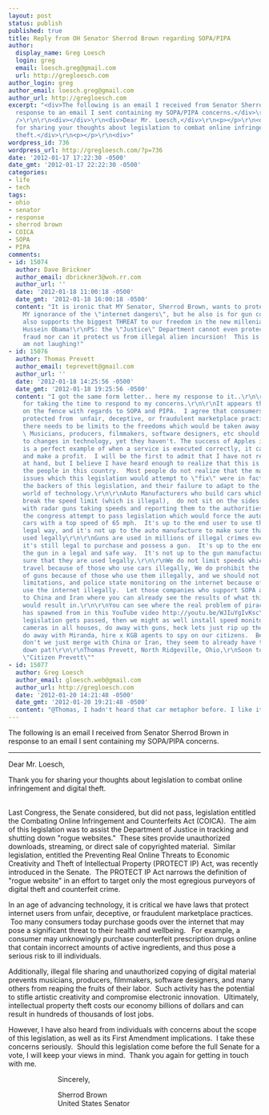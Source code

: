 ```yaml
---
layout: post
status: publish
published: true
title: Reply from OH Senator Sherrod Brown regarding SOPA/PIPA
author:
  display_name: Greg Loesch
  login: greg
  email: loesch.greg@gmail.com
  url: http://gregloesch.com
author_login: greg
author_email: loesch.greg@gmail.com
author_url: http://gregloesch.com
excerpt: "<div>The following is an email I received from Senator Sherrod Brown in
  response to an email I sent containing my SOPA/PIPA concerns.</div>\r\n<div></div>\r\n\r\n<hr
  />\r\n\r\n<div></div>\r\n<div>Dear Mr. Loesch,</div>\r\n<p></p>\r\n<div>Thank you
  for sharing your thoughts about legislation to combat online infringement and digital
  theft.</div>\r\n<p></p>\r\n<div>"
wordpress_id: 736
wordpress_url: http://gregloesch.com/?p=736
date: '2012-01-17 17:22:30 -0500'
date_gmt: '2012-01-17 22:22:30 -0500'
categories:
- life
- tech
tags:
- ohio
- senator
- response
- sherrod brown
- COICA
- SOPA
- PIPA
comments:
- id: 15074
  author: Dave Brickner
  author_email: dbrickner3@woh.rr.com
  author_url: ''
  date: '2012-01-18 11:00:18 -0500'
  date_gmt: '2012-01-18 16:00:18 -0500'
  content: "It is ironic that MY Senator, Sherrod Brown, wants to protect me from
    MY ignorance of the \"internet dangers\", but he also is for gun control!  He
    also supports the biggest THREAT to our freedom in the new millenia.....Barack
    Hussein Obama!\r\nPS: the \"Justice\" Department cannot even protect us from vote
    fraud nor can it protect us from illegal alien incursion!  This is all a joke.......I
    am not laughing!"
- id: 15076
  author: Thomas Prevett
  author_email: teprevett@gmail.com
  author_url: ''
  date: '2012-01-18 14:25:56 -0500'
  date_gmt: '2012-01-18 19:25:56 -0500'
  content: "I got the same form letter.. here my response to it..\r\n\r\nThank you
    for taking the time to respond to my concerns.\r\n\r\nIt appears that you are
    on the fence with regards to SOPA and PIPA.  I agree that consumers need to be
    protected from  unfair, deceptive, or fraudulent marketplace practices, however,
    there needs to be limits to the freedoms which would be taken away by this legislation.
    \ Musicians, producers, filmmakers, software designers, etc should be adapting
    to changes in technology, yet they haven't. The success of Apples iTunes service
    is a perfect example of when a service is executed correctly, it can flourish
    and make a profit.  I will be the first to admit that I have not read the legislation
    at hand, but I believe I have heard enough to realize that this is not good for
    the people in this country.  Most people do not realize that the majority of these
    issues which this legislation would attempt to \"fix\" were in fact caused by
    the backers of this legislation, and their failure to adapt to the ever changing
    world of technology.\r\n\r\nAuto Manufacturers who build cars which are able to
    break the speed limit (which is illegal),  do not sit on the sides of the highway
    with radar guns taking speeds and reporting them to the authorities.  Nor would
    the congress attempt to pass legislation which would force the automakers to produce
    cars with a top speed of 65 mph.  It's up to the end user to use the auto in a
    legal way, and it's not up to the auto manufacture to make sure that they are
    used legally\r\n\r\nGuns are used in millions of illegal crimes every year, yet
    it's still legal to purchase and possess a gun.  It's up to the end user to use
    the gun in a legal and safe way.  It's not up to the gun manufactures to make
    sure that they are used legally.\r\n\r\nWe do not limit speeds which cars can
    travel because of those who use cars illegally, We do prohibit the sale and use
    of guns because of those who use them illegally, and we should not put censorship
    limitations, and police state monitoring on the internet because of those who
    use the internet illegally.  Let those companies who support SOPA and PIPA go
    to China and Iran where you can already see the results of what this legislation
    would result in.\r\n\r\nYou can see where the real problem of piracy on the internet
    has spawned from in this YouTube video http://youtu.be/WJIuYgIvKsc\r\n\r\nIf this
    legislation gets passed, then we might as well install speed monitors in all cars,
    cameras in all houses, do away with guns, heck lets just rip up the constitution,
    do away with Miranda, hire x KGB agents to spy on our citizens.  Better yet, why
    don't we just merge with China or Iran, they seem to already have these processes
    down pat!\r\n\r\nThomas Prevett, North Ridgeville, Ohio,\r\nSoon to be known as
    \"Citizen Prevett\""
- id: 15077
  author: Greg Loesch
  author_email: gloesch.web@gmail.com
  author_url: http://gregloesch.com
  date: '2012-01-20 14:21:48 -0500'
  date_gmt: '2012-01-20 19:21:48 -0500'
  content: "@Thomas, I hadn't heard that car metaphor before. I like it!"
---
```

<div>The following is an email I received from Senator Sherrod Brown in response to an email I sent containing my SOPA/PIPA concerns.</div>
<div></div>
<hr />
<div></div>
<div>Dear Mr. Loesch,</div></p>
<div>Thank you for sharing your thoughts about legislation to combat online infringement and digital theft.</div></p>
<div><a id="more"></a><a id="more-736"></a></div>
<style type="text/css">
.gl-adsense {<br />
   float: left;<br />
   padding-right: 10px;<br />
   padding-bottom: 10px;<br />
}<br />
</style>
<div class="gl-adsense">
<script type="text/javascript"><!--<br />
google_ad_client = "ca-pub-8434327951333786";<br />
/* GL-Large Rectangle - Mid-post */<br />
google_ad_slot = "3667306130";<br />
google_ad_width = 336;<br />
google_ad_height = 280;<br />
//--><br />
</script><br />
<script type="text/javascript"<br />
src="http://pagead2.googlesyndication.com/pagead/show_ads.js"><br />
</script>
</div>
<div>Last Congress, the Senate considered, but did not pass, legislation entitled the Combating Online Infringement and Counterfeits Act (COICA).  The aim of this legislation was to assist the Department of Justice in tracking and shutting down "rogue websites."  These sites provide unauthorized downloads, streaming, or direct sale of copyrighted material.  Similar legislation, entitled the Preventing Real Online Threats to Economic Creativity and Theft of Intellectual Property (PROTECT IP) Act, was recently introduced in the Senate.  The PROTECT IP Act narrows the definition of "rogue website" in an effort to target only the most egregious purveyors of digital theft and counterfeit crime.</div>
<div></div></p>
<div>In an age of advancing technology, it is critical we have laws that protect internet users from unfair, deceptive, or fraudulent marketplace practices.  Too many consumers today purchase goods over the internet that may pose a significant threat to their health and wellbeing.   For example, a consumer may unknowingly purchase counterfeit prescription drugs online that contain incorrect amounts of active ingredients, and thus pose a serious risk to ill individuals.</div></p>
<div>Additionally, illegal file sharing and unauthorized copying of digital material prevents musicians, producers, filmmakers, software designers, and many others from reaping the fruits of their labor.  Such activity has the potential to stifle artistic creativity and compromise electronic innovation.  Ultimately, intellectual property theft costs our economy billions of dollars and can result in hundreds of thousands of lost jobs.</div></p>
<div>However, I have also heard from individuals with concerns about the scope of this legislation, as well as its First Amendment implications.  I take these concerns seriously.  Should this legislation come before the full Senate for a vote, I will keep your views in mind.  Thank you again for getting in touch with me.</div></p>
<div>                         Sincerely,</div></p>
<div>                         Sherrod Brown</div>
<div>                         United States Senator</div></p>
